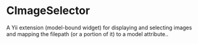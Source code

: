 CImageSelector
==============

A Yii extension (model-bound widget) for displaying and selecting images and mapping the filepath (or a portion of it) to a model attribute..